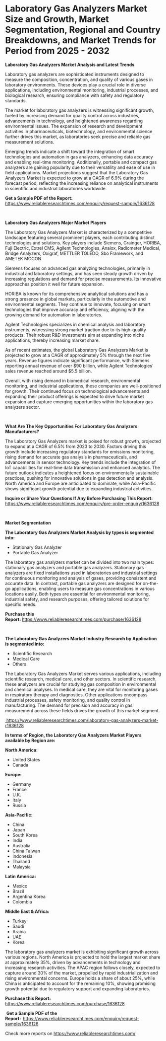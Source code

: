 <p><h1>Laboratory Gas Analyzers Market Size and Growth, Market Segmentation, Regional and Country Breakdowns, and Market Trends for Period from 2025 -  2032</h1></p><p><strong>Laboratory Gas Analyzers Market Analysis and Latest Trends</strong></p>
<p><p>Laboratory gas analyzers are sophisticated instruments designed to measure the composition, concentration, and quality of various gases in laboratory environments. These devices play a crucial role in diverse applications, including environmental monitoring, industrial processes, and biological research, ensuring compliance with safety and regulatory standards. </p><p>The market for laboratory gas analyzers is witnessing significant growth, fueled by increasing demand for quality control across industries, advancements in technology, and heightened awareness regarding environmental issues. The expansion of research and development activities in pharmaceuticals, biotechnology, and environmental science further drives this market, as laboratories seek precise and reliable gas measurement solutions.</p><p>Emerging trends indicate a shift toward the integration of smart technologies and automation in gas analyzers, enhancing data accuracy and enabling real-time monitoring. Additionally, portable and compact gas analyzers are gaining popularity due to their versatility and ease of use in field applications. Market projections suggest that the Laboratory Gas Analyzers Market is expected to grow at a CAGR of 6.9% during the forecast period, reflecting the increasing reliance on analytical instruments in scientific and industrial laboratories worldwide.</p></p>
<p><strong>Get a Sample PDF of the Report:&nbsp;</strong> <a href="https://www.reliableresearchtimes.com/enquiry/request-sample/1636128?utm_campaign=3511&utm_medium=2&utm_source=Github&utm_content=ia&utm_term=23032025&utm_id=laboratory-gas-analyzers">https://www.reliableresearchtimes.com/enquiry/request-sample/1636128</a></p>
<p>&nbsp;</p>
<p><strong>Laboratory Gas Analyzers Major Market Players</strong></p>
<p><p>The Laboratory Gas Analyzers Market is characterized by a competitive landscape featuring several prominent players, each contributing distinct technologies and solutions. Key players include Siemens, Grainger, HORIBA, Fuji Electric, Extrel CMS, Agilent Technologies, Analox, Radiometer Medical, Bridge Analyzers, Oxigraf, METTLER TOLEDO, Sbo Framework, and AMETEK MOCON.</p><p>Siemens focuses on advanced gas analyzing technologies, primarily in industrial and laboratory settings, and has seen steady growth driven by increasing regulations and demand for precise measurements. Its innovative approaches position it well for future expansion.</p><p>HORIBA is known for its comprehensive analytical solutions and has a strong presence in global markets, particularly in the automotive and environmental segments. They continue to innovate, focusing on smart technologies that improve accuracy and efficiency, aligning with the growing demand for automation in laboratories.</p><p>Agilent Technologies specializes in chemical analysis and laboratory instruments, witnessing strong market traction due to its high-quality products. Their robust R&D investments aim at expanding into niche applications, thereby increasing market share.</p><p>As of recent estimates, the global Laboratory Gas Analyzers Market is projected to grow at a CAGR of approximately 5% through the next five years. Revenue figures indicate significant performance, with Siemens reporting annual revenue of over $90 billion, while Agilent Technologies' sales revenue reached around $5.5 billion.</p><p>Overall, with rising demand in biomedical research, environmental monitoring, and industrial applications, these companies are well-positioned for growth. Their continued focus on technological advancements and expanding their product offerings is expected to drive future market expansion and capture emerging opportunities within the laboratory gas analyzers sector.</p></p>
<p>&nbsp;</p>
<p><strong>What Are The Key Opportunities For Laboratory Gas Analyzers Manufacturers?</strong></p>
<p><p>The Laboratory Gas Analyzers market is poised for robust growth, projected to expand at a CAGR of 6.5% from 2023 to 2030. Factors driving this growth include increasing regulatory standards for emissions monitoring, rising demand for accurate gas analysis in pharmaceuticals, and advancements in sensor technology. Key trends include the integration of IoT capabilities for real-time data transmission and enhanced analytics. The future outlook indicates a heightened focus on environmentally sustainable practices, pushing for innovative solutions in gas detection and analysis. North America and Europe are anticipated to dominate, while Asia-Pacific shows significant growth potential due to expanding industrial activities.</p></p>
<p><strong>Inquire or Share Your Questions If Any Before Purchasing This Report:</strong> <a href="https://www.reliableresearchtimes.com/enquiry/pre-order-enquiry/1636128?utm_campaign=3511&utm_medium=2&utm_source=Github&utm_content=ia&utm_term=23032025&utm_id=laboratory-gas-analyzers">https://www.reliableresearchtimes.com/enquiry/pre-order-enquiry/1636128</a></p>
<p>&nbsp;</p>
<p><strong>Market Segmentation</strong></p>
<p><strong>The Laboratory Gas Analyzers Market Analysis by types is segmented into:</strong></p>
<p><ul><li>Stationary Gas Analyzer</li><li>Portable Gas Analyzer</li></ul></p>
<p><p>The laboratory gas analyzers market can be divided into two main types: stationary gas analyzers and portable gas analyzers. Stationary gas analyzers are fixed installations used in laboratories and industrial settings for continuous monitoring and analysis of gases, providing consistent and accurate data. In contrast, portable gas analyzers are designed for on-the-go applications, enabling users to measure gas concentrations in various locations easily. Both types are essential for environmental monitoring, industrial safety, and research purposes, offering tailored solutions for specific needs.</p></p>
<p><strong>Purchase this Report:&nbsp;</strong><a href="https://www.reliableresearchtimes.com/purchase/1636128?utm_campaign=3511&utm_medium=2&utm_source=Github&utm_content=ia&utm_term=23032025&utm_id=laboratory-gas-analyzers">https://www.reliableresearchtimes.com/purchase/1636128</a></p>
<p>&nbsp;</p>
<p><strong>The Laboratory Gas Analyzers Market Industry Research by Application is segmented into:</strong></p>
<p><ul><li>Scientific Research</li><li>Medical Care</li><li>Others</li></ul></p>
<p><p>The Laboratory Gas Analyzers Market serves various applications, including scientific research, medical care, and other sectors. In scientific research, these analyzers are crucial for studying gas composition in environmental and chemical analyses. In medical care, they are vital for monitoring gases in respiratory therapy and diagnostics. Other applications encompass industrial processes, safety monitoring, and quality control in manufacturing. The demand for precision and accuracy in gas measurement across these fields drives the growth of this market segment.</p></p>
<p><a href="https://www.reliableresearchtimes.com/laboratory-gas-analyzers-market-r1636128?utm_campaign=3511&utm_medium=2&utm_source=Github&utm_content=ia&utm_term=23032025&utm_id=laboratory-gas-analyzers">&nbsp;https://www.reliableresearchtimes.com/laboratory-gas-analyzers-market-r1636128</a></p>
<p><strong>In terms of Region, the Laboratory Gas Analyzers Market Players available by Region are:</strong></p>
<p>
    <p> <strong> North America: </strong>
        <ul>
            <li>United States</li>
            <li>Canada</li>
        </ul>
        </p> 
    <p> <strong> Europe: </strong>
        <ul>
            <li>Germany</li>
            <li>France</li>
            <li>U.K.</li>
            <li>Italy</li>
            <li>Russia</li>
        </ul>
        </p> 
    <p> <strong> Asia-Pacific: </strong>
        <ul>
            <li>China</li>
            <li>Japan</li>
            <li>South Korea</li>
            <li>India</li>
            <li>Australia</li>
            <li>China Taiwan</li>
            <li>Indonesia</li>
            <li>Thailand</li>
            <li>Malaysia</li>
        </ul>
        </p> 
    <p> <strong> Latin America: </strong>
        <ul>
            <li>Mexico</li>
            <li>Brazil</li>
            <li>Argentina Korea</li>
            <li>Colombia</li>
        </ul>
        </p> 
    <p> <strong> Middle East & Africa: </strong>
        <ul>
            <li>Turkey</li>
            <li>Saudi</li>
            <li>Arabia</li>
            <li>UAE</li>
            <li>Korea</li>
        </ul>
    </p>
    </p>
<p><p>The laboratory gas analyzers market is exhibiting significant growth across various regions. North America is projected to hold the largest market share at approximately 35%, driven by advancements in technology and increasing research activities. The APAC region follows closely, expected to capture around 30% of the market, propelled by rapid industrialization and rising environmental concerns. Europe holds a share of about 25%, while China is anticipated to account for the remaining 10%, showing promising growth potential due to regulatory support and expanding laboratories.</p></p>
<p><strong>Purchase this Report: </strong><a href="https://www.reliableresearchtimes.com/purchase/1636128?utm_campaign=3511&utm_medium=2&utm_source=Github&utm_content=ia&utm_term=23032025&utm_id=laboratory-gas-analyzers">https://www.reliableresearchtimes.com/purchase/1636128</a></p>
<p>&nbsp;<strong>Get a Sample PDF of the Report:&nbsp;&nbsp;</strong><a href="https://www.reliableresearchtimes.com/enquiry/request-sample/1636128?utm_campaign=3511&utm_medium=2&utm_source=Github&utm_content=ia&utm_term=23032025&utm_id=laboratory-gas-analyzers">https://www.reliableresearchtimes.com/enquiry/request-sample/1636128</a></p>
<p><strong></strong></p>
<p>Check more reports on <a href="https://www.reliableresearchtimes.com/?utm_campaign=3511&utm_medium=2&utm_source=Github&utm_content=ia&utm_term=23032025&utm_id=laboratory-gas-analyzers">https://www.reliableresearchtimes.com/</a></p>